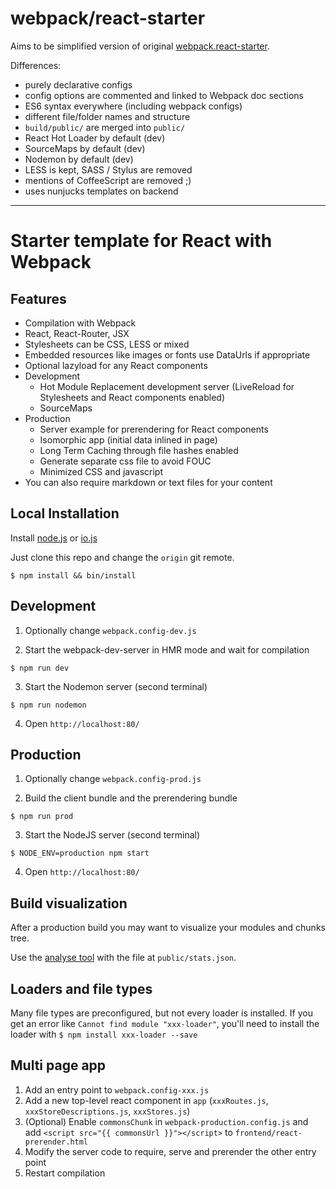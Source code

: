 # webpack/react-starter

Aims to be simplified version of original [webpack.react-starter](https://github.com/webpack/react-starter).

Differences:
* purely declarative configs
* config options are commented and linked to Webpack doc sections
* ES6 syntax everywhere (including webpack configs)
* different file/folder names and structure
* `build/public/` are merged into `public/`
* React Hot Loader by default (dev)
* SourceMaps by default (dev)
* Nodemon by default (dev)
* LESS is kept, SASS / Stylus are removed
* mentions of CoffeeScript are removed ;)
* uses nunjucks templates on backend

---

# Starter template for React with Webpack

## Features

* Compilation with Webpack
* React, React-Router, JSX
* Stylesheets can be CSS, LESS or mixed
* Embedded resources like images or fonts use DataUrls if appropriate
* Optional lazyload for any React components
* Development
  * Hot Module Replacement development server (LiveReload for Stylesheets and React components enabled)
  * SourceMaps
* Production
  * Server example for prerendering for React components
  * Isomorphic app (initial data inlined in page)
  * Long Term Caching through file hashes enabled
  * Generate separate css file to avoid FOUC
  * Minimized CSS and javascript
* You can also require markdown or text files for your content

## Local Installation

Install [node.js](https://nodejs.org) or [io.js](https://iojs.org)

Just clone this repo and change the `origin` git remote.

```text
$ npm install && bin/install
```

## Development

1) Optionally change `webpack.config-dev.js`

2) Start the webpack-dev-server in HMR mode and wait for compilation
```
$ npm run dev
```

3) Start the Nodemon server (second terminal)
```
$ npm run nodemon
```

4) Open `http://localhost:80/`

## Production

1) Optionally change `webpack.config-prod.js`

2) Build the client bundle and the prerendering bundle
```
$ npm run prod
```

3) Start the NodeJS server (second terminal)
```
$ NODE_ENV=production npm start
```

4) Open `http://localhost:80/`

## Build visualization

After a production build you may want to visualize your modules and chunks tree.

Use the [analyse tool](http://webpack.github.io/analyse/) with the file at `public/stats.json`.

## Loaders and file types

Many file types are preconfigured, but not every loader is installed.
If you get an error like `Cannot find module "xxx-loader"`, you'll need to install the loader
with `$ npm install xxx-loader --save`

## Multi page app

1. Add an entry point to `webpack.config-xxx.js`
2. Add a new top-level react component in `app` (`xxxRoutes.js`, `xxxStoreDescriptions.js`, `xxxStores.js`)
3. (Optional) Enable `commonsChunk` in `webpack-production.config.js` and add `<script src="{{ commonsUrl }}"></script>` to `frontend/react-prerender.html`
4. Modify the server code to require, serve and prerender the other entry point
5. Restart compilation